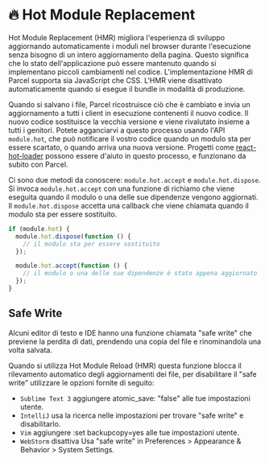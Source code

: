# 🔥 Hot Module Replacement

Hot Module Replacement (HMR) migliora l'esperienza di sviluppo aggiornando automaticamente i moduli nel browser durante l'esecuzione senza bisogno di un intero aggiornamento della pagina. Questo significa che lo stato dell'applicazione può essere mantenuto quando si implementano piccoli cambiamenti nel codice. L'implementazione HMR di Parcel supporta sia JavaScript che CSS. L'HMR viene disattivato automaticamente quando si esegue il bundle in modalità di produzione.

Quando si salvano i file, Parcel ricostruisce ciò che è cambiato e invia un aggiornamento a tutti i client in esecuzione contenenti il nuovo codice. Il nuovo codice sostituisce la vecchia versione e viene rivalutato insieme a tutti i genitori. Potete agganciarvi a questo processo usando l'API `module.hot`, che può notificare il vostro codice quando un modulo sta per essere scartato, o quando arriva una nuova versione. Progetti come [react-hot-loader](https://github.com/gaearon/react-hot-loader) possono essere d'aiuto in questo processo, e funzionano da subito con Parcel.

Ci sono due metodi da conoscere: `module.hot.accept` e `module.hot.dispose`. Si invoca `module.hot.accept` con una funzione di richiamo che viene eseguita quando il modulo o una delle sue dipendenze vengono aggiornati. Il `module.hot.dispose` accetta una callback che viene chiamata quando il modulo sta per essere sostituito.

```javascript
if (module.hot) {
  module.hot.dispose(function () {
    // il modulo sta per essere sostituito
  });

  module.hot.accept(function () {
    // il modulo o una delle sue dipendenze è stato appena aggiornato
  });
}
```

## Safe Write
Alcuni editor di testo e IDE hanno una funzione chiamata "safe write" che previene la perdita di dati, prendendo una copia del file e rinominandola una volta salvata.

Quando si utilizza Hot Module Reload (HMR) questa funzione blocca il rilevamento automatico degli aggiornamenti dei file, per disabilitare il "safe write" utilizzare le opzioni fornite di seguito:

* `Sublime Text 3` aggiungere atomic_save: "false" alle tue impostazioni utente.
* `IntelliJ` usa la ricerca nelle impostazioni per trovare "safe write" e disabilitarlo.
* `Vim` aggiungere :set backupcopy=yes alle tue impostazioni utente.
* `WebStorm` disattiva Usa "safe write" in Preferences > Appearance & Behavior > System Settings.
